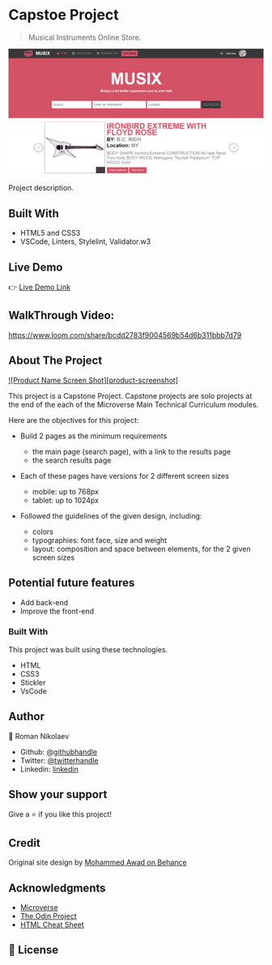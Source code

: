 # Capstoe Project

> Musical Instruments Online Store.

![screenshot](./Assets/Pictures/screenpic.png)

Project description.

## Built With

- HTML5 and CSS3
- VSCode, Linters, Stylelint, Validator.w3

## Live Demo

:point_right: [Live Demo Link](https://rawcdn.githack.com/vzdrizhni/Capstone-project-Musical-instruments-online-shop/52dd387eb0b8a6b4f1bfeb324ae938d30270d66a/index.html)

## WalkThrough Video:

https://www.loom.com/share/bcdd2783f9004569b54d6b311bbb7d79


## About The Project

[![Product Name Screen Shot][product-screenshot]](./img/screenshot.png)

This project is a Capstone Project. Capstone projects are solo projects at the end of the each of the Microverse Main Technical Curriculum modules.

Here are the objectives for this project:

* Build 2 pages as the minimum requirements
	* the main page (search page), with a link to the results page
	* the search results page

* Each of these pages have versions for 2 different screen sizes
  * mobile: up to 768px
  * tablet: up to 1024px 

* Followed the guidelines of the given design, including:
  * colors
  * typographies: font face, size and weight
  * layout: composition and space between elements, for the 2 given screen sizes
  
## Potential future features
- Add back-end
- Improve the front-end

### Built With
This project was built using these technologies.
* HTML
* CSS3
* Stickler
* VsCode

## Author

👤 Roman Nikolaev 

- Github: [@githubhandle](https://github.com/vzdrizhni)
- Twitter: [@twitterhandle](https://twitter.com/twitterhandle)
- Linkedin: [linkedin](https://twitter.com/metabruta)

## Show your support

Give a ⭐️ if you like this project!

## Credit

Original site design by [Mohammed Awad on Behance](https://www.behance.net/gallery/24796463/ZATTIX)

## Acknowledgments

* [Microverse](https://www.microverse.org/)
* [The Odin Project](https://www.theodinproject.com/)
* [HTML Cheat Sheet](https://htmlcheatsheet.com/js/)

## 📝 License

